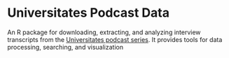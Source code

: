 # Universitates Podcast Data
An R package for downloading, extracting, and analyzing interview transcripts from the [Universitates podcast series](https://nevmenandr.github.io/universitates/). It provides tools for data processing, searching, and visualization
